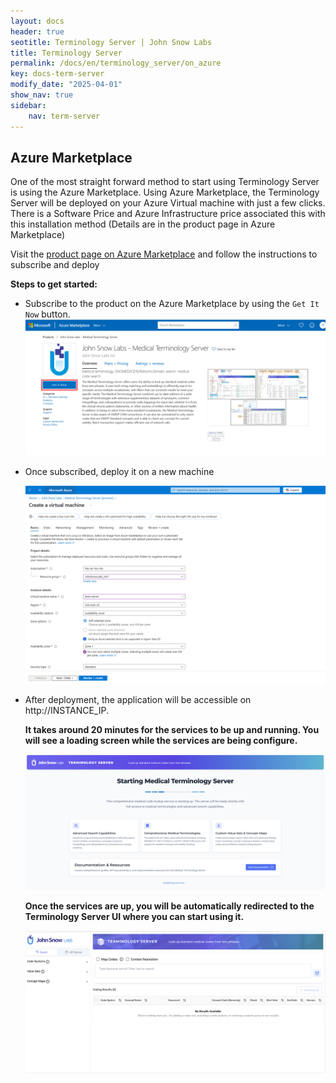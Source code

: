 ```yaml
---
layout: docs
header: true
seotitle: Terminology Server | John Snow Labs
title: Terminology Server 
permalink: /docs/en/terminology_server/on_azure
key: docs-term-server
modify_date: "2025-04-01"
show_nav: true
sidebar:
    nav: term-server
---
```


## Azure Marketplace

One of the most straight forward method to start using Terminology Server is using the Azure Marketplace. Using Azure Marketplace, the Terminology Server will be deployed on your Azure Virtual machine with just a few clicks. There is a Software Price and Azure Infrastructure price associated this with this installation method (Details are in the product page in Azure Marketplace)


Visit the [product page on Azure Marketplace](https://azuremarketplace.microsoft.com/en-us/marketplace/apps/johnsnowlabsinc1646051154808.medical_terminology_server?tab=Overview) and follow the instructions to subscribe and deploy

**Steps to get started:**
- Subscribe to the product on the Azure Marketplace by using the `Get It Now` button.
    ![Terminology Service Subscription](/assets/images/term_server/azure_subscribe.png)
- Once subscribed, deploy it on a new machine

    ![Terminology Service Launch](/assets/images/term_server/azure_launch.png)

- After deployment, the application will be accessible on http://INSTANCE_IP.

  <b> It takes around 20 minutes for the services to be up and running. You will see a loading screen while the services are being configure.</b>

  ![Terminology Service Loading](/assets/images/term_server/loading.png)

  <b>Once the services are up, you will be automatically redirected to the Terminology Server UI where you can start using it.</b>

  ![Terminology Service UI](/assets/images/term_server/ui.png)
